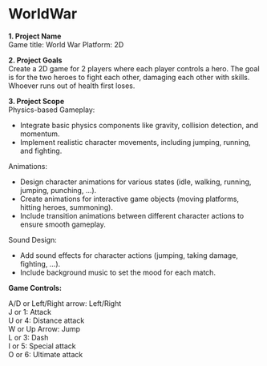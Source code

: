 # WorldWar

**1. Project Name**  
Game title: World War
Platform: 2D

**2. Project Goals**  
Create a 2D game for 2 players where each player controls a hero. The goal is for the two heroes to fight each other, damaging each other with skills. Whoever runs out of health first loses.

**3. Project Scope**  
Physics-based Gameplay:
  - Integrate basic physics components like gravity, collision detection, and momentum.
  - Implement realistic character movements, including jumping, running, and fighting.

Animations:
  - Design character animations for various states (idle, walking, running, jumping, punching, …).
  - Create animations for interactive game objects (moving platforms, hitting heroes, summoning).
  - Include transition animations between different character actions to ensure smooth gameplay.

Sound Design:
  - Add sound effects for character actions (jumping, taking damage, fighting, ...).
  - Include background music to set the mood for each match.


**Game Controls:**

A/D or Left/Right arrow:  Left/Right  
J or 1:  Attack  
U or 4: Distance attack  
W or Up Arrow: Jump  
L or 3: Dash  
I or 5: Special attack  
O or 6: Ultimate attack  

